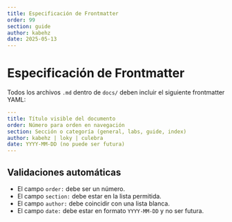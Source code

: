 ```yaml
---
title: Especificación de Frontmatter
order: 99
section: guide
author: kabehz
date: 2025-05-13
---
```


# Especificación de Frontmatter

Todos los archivos `.md` dentro de `docs/` deben incluir el siguiente frontmatter YAML:

```yaml
---
title: Título visible del documento
order: Número para orden en navegación
section: Sección o categoría (general, labs, guide, index)
author: kabehz | loky | culebra
date: YYYY-MM-DD (no puede ser futura)
---
```

## Validaciones automáticas

- El campo `order:` debe ser un número.
- El campo `section:` debe estar en la lista permitida.
- El campo `author:` debe coincidir con una lista blanca.
- El campo `date:` debe estar en formato `YYYY-MM-DD` y no ser futura.
